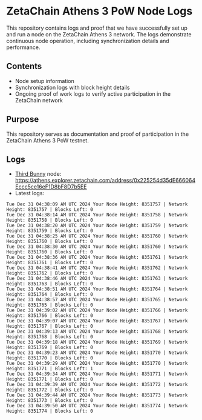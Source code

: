 # ZetaChain Athens 3 PoW Node Logs
This repository contains logs and proof that we have successfully set up and run a node on the ZetaChain Athens 3 network. The logs demonstrate continuous node operation, including synchronization details and performance.

## Contents
- Node setup information
- Synchronization logs with block height details
- Ongoing proof of work logs to verify active participation in the ZetaChain network

## Purpose
This repository serves as documentation and proof of participation in the ZetaChain Athens 3 PoW testnet.

## Logs

- [Third Bunny](https://thirdbunny.xyz/) node: https://athens.explorer.zetachain.com/address/0x225254d35dE666064Eccc5ce16eF1D8bF8D7b5EE
- Latest logs:
```
Tue Dec 31 04:38:09 AM UTC 2024 Your Node Height: 8351757 | Network Height: 8351757 | Blocks Left: 0
Tue Dec 31 04:38:14 AM UTC 2024 Your Node Height: 8351758 | Network Height: 8351758 | Blocks Left: 0
Tue Dec 31 04:38:20 AM UTC 2024 Your Node Height: 8351759 | Network Height: 8351759 | Blocks Left: 0
Tue Dec 31 04:38:25 AM UTC 2024 Your Node Height: 8351760 | Network Height: 8351760 | Blocks Left: 0
Tue Dec 31 04:38:30 AM UTC 2024 Your Node Height: 8351760 | Network Height: 8351760 | Blocks Left: 0
Tue Dec 31 04:38:36 AM UTC 2024 Your Node Height: 8351761 | Network Height: 8351761 | Blocks Left: 0
Tue Dec 31 04:38:41 AM UTC 2024 Your Node Height: 8351762 | Network Height: 8351762 | Blocks Left: 0
Tue Dec 31 04:38:46 AM UTC 2024 Your Node Height: 8351763 | Network Height: 8351763 | Blocks Left: 0
Tue Dec 31 04:38:51 AM UTC 2024 Your Node Height: 8351764 | Network Height: 8351764 | Blocks Left: 0
Tue Dec 31 04:38:57 AM UTC 2024 Your Node Height: 8351765 | Network Height: 8351765 | Blocks Left: 0
Tue Dec 31 04:39:02 AM UTC 2024 Your Node Height: 8351766 | Network Height: 8351766 | Blocks Left: 0
Tue Dec 31 04:39:07 AM UTC 2024 Your Node Height: 8351767 | Network Height: 8351767 | Blocks Left: 0
Tue Dec 31 04:39:13 AM UTC 2024 Your Node Height: 8351768 | Network Height: 8351768 | Blocks Left: 0
Tue Dec 31 04:39:18 AM UTC 2024 Your Node Height: 8351769 | Network Height: 8351769 | Blocks Left: 0
Tue Dec 31 04:39:23 AM UTC 2024 Your Node Height: 8351770 | Network Height: 8351770 | Blocks Left: 0
Tue Dec 31 04:39:29 AM UTC 2024 Your Node Height: 8351770 | Network Height: 8351771 | Blocks Left: 1
Tue Dec 31 04:39:34 AM UTC 2024 Your Node Height: 8351771 | Network Height: 8351771 | Blocks Left: 0
Tue Dec 31 04:39:39 AM UTC 2024 Your Node Height: 8351772 | Network Height: 8351772 | Blocks Left: 0
Tue Dec 31 04:39:44 AM UTC 2024 Your Node Height: 8351773 | Network Height: 8351773 | Blocks Left: 0
Tue Dec 31 04:39:50 AM UTC 2024 Your Node Height: 8351774 | Network Height: 8351774 | Blocks Left: 0
```
